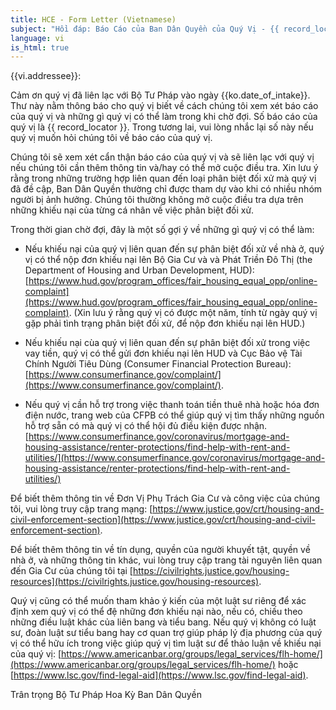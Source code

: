 ```yaml
---
title: HCE - Form Letter (Vietnamese)
subject: "Hồi đáp: Báo Cáo của Ban Dân Quyền của Quý Vị - {{ record_locator }} từ Phòng {{ vi.section_name }}"
language: vi
is_html: true
---
```


{{vi.addressee}}:

Cảm ơn quý vị đã liên lạc với Bộ Tư Pháp vào ngày {{ko.date_of_intake}}. Thư này nằm thông báo cho quý vị biết về cách chúng tôi xem xét báo cáo của quý vị và những gì quý vị có thể làm trong khi chờ đợi. Số báo cáo của quý vị là {{ record_locator  }}. Trong tương lai, vui lòng nhắc lại số này nếu quý vị muốn hỏi chúng tôi về báo cáo của quý vị.

Chúng tôi sẽ xem xét cẩn thận báo cáo của quý vị và sẽ liên lạc với quý vị nếu chúng tôi cần thêm thông tin và/hay có thể mở cuộc điều tra. Xin lưu ý rằng trong những trường hợp liên quan đến loại phân biệt đối xử mà quý vị đã đề cập, Ban Dân Quyền thường chỉ được tham dự vào khi có nhiều nhóm người bị ảnh hưởng. Chúng tôi thường không mở cuộc điều tra dựa trên những khiếu nại của từng cá nhân về việc phân biệt đối xử.

Trong thời gian chờ đợi, đây là một số gợi ý về những gì quý vị có thể làm:

- Nếu khiếu nại của quý vị liên quan đến sự phân biệt đối xử về nhà ở, quý vị có thể nộp đơn khiếu nại lên Bộ Gia Cư và và Phát Triền Đô Thị (the Department of Housing and Urban Development, HUD): [https://www.hud.gov/program_offices/fair_housing_equal_opp/online-complaint](https://www.hud.gov/program_offices/fair_housing_equal_opp/online-complaint).
(Xin lưu ý rằng quý vị có được một năm, tính từ ngày quý vị gặp phải tình trạng phân biệt đối xử, để nộp đơn khiếu nại lên HUD.)

- Nếu khiếu nại cùa quý vị liên quan đến sự phân biệt đối xử trong việc vay tiền, quý vị có thể gửi đơn khiếu nại lên HUD và Cục Bảo vệ Tài Chính Người Tiêu Dùng (Consumer Financial Protection Bureau): [https://www.consumerfinance.gov/complaint/](https://www.consumerfinance.gov/complaint/).

- Nếu quý vị cần hỗ trợ trong việc thanh toán tiền thuê nhà hoặc hóa đơn điện nước, trang web của CFPB có thể giúp quý vị tìm thấy những nguồn hỗ trợ sẵn có mà quý vị có thể hội đủ điều kiện được nhận. [https://www.consumerfinance.gov/coronavirus/mortgage-and-housing-assistance/renter-protections/find-help-with-rent-and-utilities/](https://www.consumerfinance.gov/coronavirus/mortgage-and-housing-assistance/renter-protections/find-help-with-rent-and-utilities/)

Để biết thêm thông tin về Đơn Vị Phụ Trách Gia Cư và công việc của chúng tôi, vui lòng truy cập trang mạng: [https://www.justice.gov/crt/housing-and-civil-enforcement-section](https://www.justice.gov/crt/housing-and-civil-enforcement-section).

Để biết thêm thông tin về tín dụng, quyền của người khuyết tật, quyền về nhà ở, và những thông tin khác, vui lòng truy cập trang tài nguyên liên quan đến Gia Cư của chúng tôi tại [https://civilrights.justice.gov/housing-resources](https://civilrights.justice.gov/housing-resources).

Quý vị cũng có thể muốn tham khảo ý kiến của một luật sư riêng để xác định xem quý vị có thể đệ những đơn khiếu nại nào, nếu có, chiếu theo những điều luật khác của liên bang và tiểu bang. Nếu quý vị không có luật sư, đoàn luật sư tiểu bang hay cơ quan trợ giúp pháp lý địa phương của quý vị có thể hữu ích trong việc giúp quý vị tìm luật sư để thảo luận về khiếu nại của quý vị:  [https://www.americanbar.org/groups/legal_services/flh-home/](https://www.americanbar.org/groups/legal_services/flh-home/) hoặc [https://www.lsc.gov/find-legal-aid](https://www.lsc.gov/find-legal-aid).

Trân trọng
Bộ Tư Pháp Hoa Kỳ
Ban Dân Quyền
